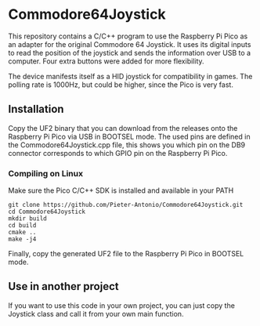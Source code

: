 # Commodore64Joystick

This repository contains a C/C++ program to use the Raspberry Pi Pico as an adapter for the original Commodore 64 Joystick. It uses its digital inputs to read the position of the joystick and sends the information over USB to a computer. Four extra buttons were added for more flexibility.

The device manifests itself as a HID joystick for compatibility in games. The polling rate is 1000Hz, but could be higher, since the Pico is very fast.

## Installation

Copy the UF2 binary that you can download from the releases onto the Raspberry Pi Pico via USB in BOOTSEL mode. The used pins are defined in the Commodore64Joystick.cpp file, this shows you which pin on the DB9 connector corresponds to which GPIO pin on the Raspberry Pi Pico.

### Compiling on Linux
Make sure the Pico C/C++ SDK is installed and available in your PATH

    git clone https://github.com/Pieter-Antonio/Commodore64Joystick.git
    cd Commodore64Joystick
    mkdir build
    cd build
    cmake ..
    make -j4

Finally, copy the generated UF2 file to the Raspberry Pi Pico in BOOTSEL mode.

## Use in another project

If you want to use this code in your own project, you can just copy the Joystick class and call it from your own main function.
